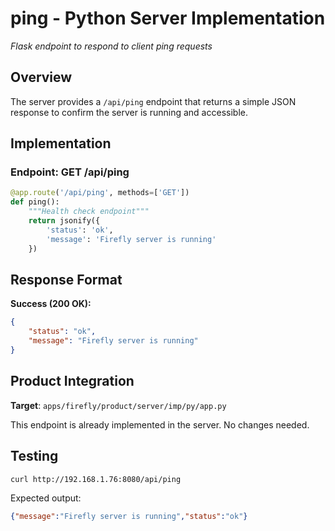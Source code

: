 # ping - Python Server Implementation
*Flask endpoint to respond to client ping requests*

## Overview

The server provides a `/api/ping` endpoint that returns a simple JSON response to confirm the server is running and accessible.

## Implementation

### Endpoint: GET /api/ping

```python
@app.route('/api/ping', methods=['GET'])
def ping():
    """Health check endpoint"""
    return jsonify({
        'status': 'ok',
        'message': 'Firefly server is running'
    })
```

## Response Format

**Success (200 OK):**
```json
{
    "status": "ok",
    "message": "Firefly server is running"
}
```

## Product Integration

**Target**: `apps/firefly/product/server/imp/py/app.py`

This endpoint is already implemented in the server. No changes needed.

## Testing

```bash
curl http://192.168.1.76:8080/api/ping
```

Expected output:
```json
{"message":"Firefly server is running","status":"ok"}
```
